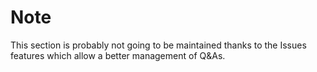 # Note
This section is probably not going to be maintained thanks to the Issues features which allow a better management of Q&As.
